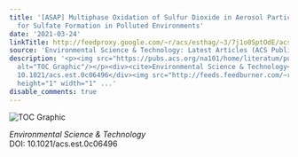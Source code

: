 ```yaml
---
title: '[ASAP] Multiphase Oxidation of Sulfur Dioxide in Aerosol Particles: Implications
  for Sulfate Formation in Polluted Environments'
date: '2021-03-24'
linkTitle: http://feedproxy.google.com/~r/acs/esthag/~3/7j1o0SptOdE/acs.est.0c06496
source: 'Environmental Science & Technology: Latest Articles (ACS Publications)'
description: '<p><img src="https://pubs.acs.org/na101/home/literatum/publisher/achs/journals/content/esthag/0/esthag.ahead-of-print/acs.est.0c06496/20210324/images/medium/es0c06496_0007.gif"
  alt="TOC Graphic"/></p><div><cite>Environmental Science & Technology</cite></div><div>DOI:
  10.1021/acs.est.0c06496</div><img src="http://feeds.feedburner.com/~r/acs/esthag/~4/7j1o0SptOdE"
  height="1" width="1" ...'
disable_comments: true
---
```

<p><img src="https://pubs.acs.org/na101/home/literatum/publisher/achs/journals/content/esthag/0/esthag.ahead-of-print/acs.est.0c06496/20210324/images/medium/es0c06496_0007.gif" alt="TOC Graphic"/></p><div><cite>Environmental Science & Technology</cite></div><div>DOI: 10.1021/acs.est.0c06496</div><img src="http://feeds.feedburner.com/~r/acs/esthag/~4/7j1o0SptOdE" height="1" width="1" ...